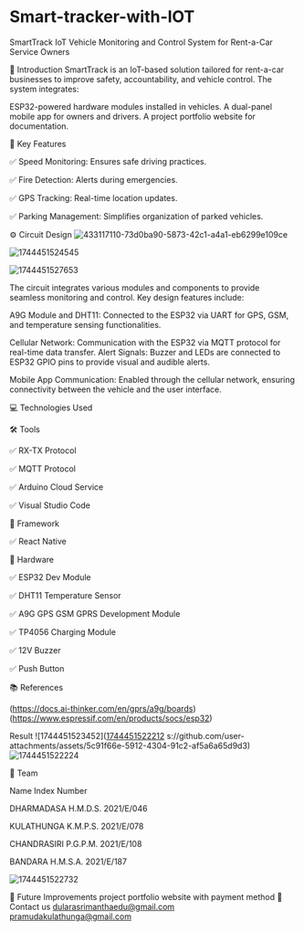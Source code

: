 # Smart-tracker-with-IOT

SmartTrack
IoT Vehicle Monitoring and Control System for Rent-a-Car Service Owners

📖 Introduction
SmartTrack is an IoT-based solution tailored for rent-a-car businesses to improve safety, accountability, and vehicle control. The system integrates:

ESP32-powered hardware modules installed in vehicles.
A dual-panel mobile app for owners and drivers.
A project portfolio website for documentation.

🚩 Key Features

✅ Speed Monitoring: Ensures safe driving practices.

✅ Fire Detection: Alerts during emergencies.

✅ GPS Tracking: Real-time location updates.

✅ Parking Management: Simplifies organization of parked vehicles.

⚙️ Circuit Design
![433117110-73d0ba90-5873-42c1-a4a1-eb6299e109ce](https://github.com/user-attachments/assets/8cabde3d-7cb5-4432-8704-b45ef5406a77)

![1744451524545](https://github.com/user-attachments/assets/877ab2d7-70d2-42c5-b226-0e0611ff7b13)

![1744451527653](https://github.com/user-attachments/assets/ea432b48-4d91-47f6-8f07-1e0a917c555e)

The circuit integrates various modules and components to provide seamless monitoring and control. Key design features include:

A9G Module and DHT11: Connected to the ESP32 via UART for GPS, GSM, and temperature sensing functionalities.

Cellular Network: Communication with the ESP32 via MQTT protocol for real-time data transfer.
Alert Signals:
Buzzer and LEDs are connected to ESP32 GPIO pins to provide visual and audible alerts.

Mobile App Communication: Enabled through the cellular network, ensuring connectivity between the vehicle and the user interface.

💻 Technologies Used

🛠️ Tools

✅ RX-TX Protocol

✅ MQTT Protocol

✅ Arduino Cloud Service

✅ Visual Studio Code

🔧 Framework

✅ React Native

🔌 Hardware

✅ ESP32 Dev Module

✅ DHT11 Temperature Sensor

✅ A9G GPS GSM GPRS Development Module

✅ TP4056 Charging Module

✅ 12V Buzzer

✅ Push Button

📚 References

(https://docs.ai-thinker.com/en/gprs/a9g/boards)
(https://www.espressif.com/en/products/socs/esp32)

Result
![1744451523452]([1744451522212](https://github.com/user-attachments/assets/d05fc490-67b3-4171-86fc-a2c98dd483bc)
s://github.com/user-attachments/assets/5c91f66e-5912-4304-91c2-af5a6a65d9d3)
![1744451522224](https://github.com/user-attachments/assets/26826ad0-a11e-4bbe-a9ab-76a9c93c725b)

👥 Team

Name	Index Number

DHARMADASA H.M.D.S.	2021/E/046

KULATHUNGA K.M.P.S.	2021/E/078

CHANDRASIRI P.G.P.M.	2021/E/108

BANDARA H.M.S.A.	2021/E/187

![1744451522732](https://github.com/user-attachments/assets/c1149b87-053e-4994-acdd-083c3242fdcb)

🌟 Future Improvements
project portfolio website with payment method
🌟 Contact us
dularasrimanthaedu@gmail.com
pramudakulathunga@gmail.com

